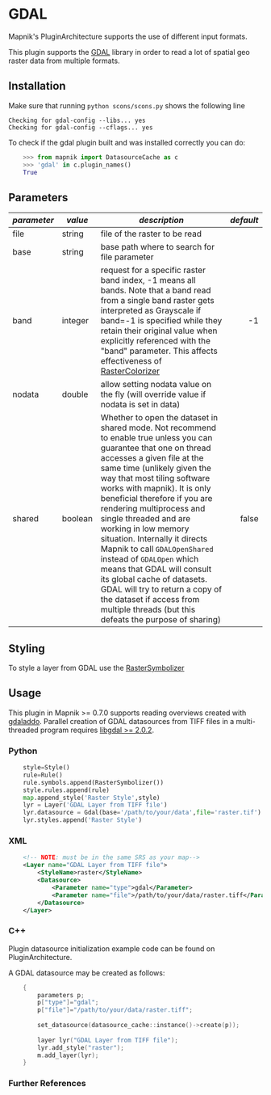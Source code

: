 # GDAL

Mapnik's PluginArchitecture supports the use of different input formats.

This plugin supports the [GDAL](http://www.gdal.org/) library in order to read a lot of spatial geo raster data from multiple formats.

## Installation

Make sure that running `python scons/scons.py` shows the following line

    Checking for gdal-config --libs... yes
    Checking for gdal-config --cflags... yes

To check if the gdal plugin built and was installed correctly you can do:

```python
    >>> from mapnik import DatasourceCache as c
    >>> 'gdal' in c.plugin_names()
    True
```

## Parameters

| *parameter* | *value*  | *description* | *default* |
|:------------|----------|---------------|----------:|
| file        | string   | file of the raster to be read | |
| base        | string   | base path where to search for file parameter | |
| band        | integer  | request for a specific raster band index, -1 means all bands. Note that a band read from a single band raster gets interpreted as Grayscale if band=-1 is specified while they retain their original value when explicitly referenced with the "band" parameter. This affects effectiveness of [RasterColorizer](RasterColorizer)  | -1 |
| nodata | double | allow setting nodata value on the fly (will override value if nodata is set in data) | |
| shared | boolean  | Whether to open the dataset in shared mode. Not recommend to enable true unless you can guarantee that one on thread accesses a given file at the same time (unlikely given the way that most tiling software works with mapnik). It is only beneficial therefore if you are rendering multiprocess and single threaded and are working in low memory situation. Internally it directs Mapnik to call `GDALOpenShared` instead of `GDALOpen` which means that GDAL will consult its global cache of datasets. GDAL will try to return a copy of the dataset if access from multiple threads (but this defeats the purpose of sharing) | false |

## Styling

To style a layer from GDAL use the [RasterSymbolizer](RasterSymbolizer)

## Usage

This plugin in Mapnik >= 0.7.0 supports reading overviews created with [gdaladdo](http://www.gdal.org/gdaladdo.html).
Parallel creation of GDAL datasources from TIFF files in a multi-threaded program requires [libgdal >= 2.0.2](https://trac.osgeo.org/gdal/wiki/Release/2.0.2-News#GDALdrivers).

### Python

```python
    style=Style()
    rule=Rule()
    rule.symbols.append(RasterSymbolizer())
    style.rules.append(rule)
    map.append_style('Raster Style',style)
    lyr = Layer('GDAL Layer from TIFF file')
    lyr.datasource = Gdal(base='/path/to/your/data',file='raster.tif')
    lyr.styles.append('Raster Style')
```

### XML

```xml
    <!-- NOTE: must be in the same SRS as your map-->
    <Layer name="GDAL Layer from TIFF file">
    	<StyleName>raster</StyleName>
    	<Datasource>
    		<Parameter name="type">gdal</Parameter>
    		<Parameter name="file">/path/to/your/data/raster.tiff</Parameter>
    	</Datasource>
    </Layer>
```

### C++

Plugin datasource initialization example code can be found on PluginArchitecture.

A GDAL datasource may be created as follows:

```c
    {
        parameters p;
        p["type"]="gdal";
        p["file"]="/path/to/your/data/raster.tiff";
    
        set_datasource(datasource_cache::instance()->create(p));
    
        layer lyr("GDAL Layer from TIFF file");
        lyr.add_style("raster");
        m.add_layer(lyr);
    }
```

### Further References